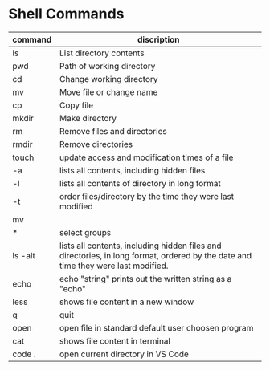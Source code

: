 # Shell Commands

| command | discription                                                                                                                       |
| ------- | --------------------------------------------------------------------------------------------------------------------------------- |
| ls      | List directory contents                                                                                                           |
| pwd     | Path of working directory                                                                                                         |
| cd      | Change working directory                                                                                                          |
| mv      | Move file or change name                                                                                                          |
| cp      | Copy file                                                                                                                         |
| mkdir   | Make directory                                                                                                                    |
| rm      | Remove files and directories                                                                                                      |
| rmdir   | Remove directories                                                                                                                |
| touch   | update access and modification times of a file                                                                                    |
| -a      | lists all contents, including hidden files                                                                                        |
| -l      | lists all contents of directory in long format                                                                                    |
| -t      | order files/directory by the time they were last modified                                                                         |
| mv      |
| \*      | select groups                                                                                                                     |
| ls -alt | lists all contents, including hidden files and directories, in long format, ordered by the date and time they were last modified. |
| echo    | echo "string" prints out the written string as a "echo"                                                                           |
| less    | shows file content in a new window                                                                                                |
| q       | quit                                                                                                                              |
| open    | open file in standard default user choosen program                                                                                |
| cat     | shows file content in terminal                                                                                                    |
| code .  | open current directory in VS Code                                                                                                 |
